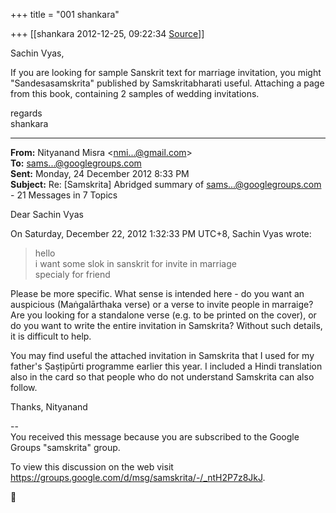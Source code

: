 +++
title = "001 shankara"

+++
[[shankara	2012-12-25, 09:22:34 [Source](https://groups.google.com/g/samskrita/c/XPJbJ_zyyX0)]]



Sachin Vyas,

  

If you are looking for sample Sanskrit text for marriage invitation, you might "Sandesasamskrita" published by Samskritabharati useful. Attaching a page from this book, containing 2 samples of wedding invitations.  



regards  
shankara  

------------------------------------------------------------------------

**From:** Nityanand Misra \<[nmi...@gmail.com]()\>  
**To:** [sams...@googlegroups.com]()  
**Sent:** Monday, 24 December 2012 8:33 PM  
**Subject:** Re: \[Samskrita\] Abridged summary of [sams...@googlegroups.com]() - 21 Messages in 7 Topics  

  

Dear Sachin Vyas

  
  
On Saturday, December 22, 2012 1:32:33 PM UTC+8, Sachin Vyas wrote:

> hello  
>      i want some slok in sanskrit for invite in marriage  
> specialy for friend  
>   
>   

  
Please be more specific. What sense is intended here - do you want an auspicious (Maṅgalārthaka verse) or a verse to invite people in marraige? Are you looking for a standalone verse (e.g. to be printed on the cover), or do you want to write the entire invitation in Samskrita? Without such details, it is difficult to help.  
  
You may find useful the attached invitation in Samskrita that I used for my father's Ṣaṣṭipūrti programme earlier this year. I included a Hindi translation also in the card so that people who do not understand Samskrita can also follow.  
  
Thanks, Nityanand  
  

--  
You received this message because you are subscribed to the Google Groups "samskrita" group.  

To view this discussion on the web visit <https://groups.google.com/d/msg/samskrita/-/_ntH2P7z8JkJ>.



